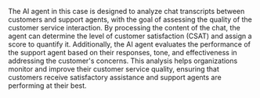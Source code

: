 <a name="description"></a>

The AI agent in this case is designed to analyze chat transcripts between customers and support agents, with the goal of assessing the quality of the customer service interaction. By processing the content of the chat, the agent can determine the level of customer satisfaction (CSAT) and assign a score to quantify it. Additionally, the AI agent evaluates the performance of the support agent based on their responses, tone, and effectiveness in addressing the customer's concerns. This analysis helps organizations monitor and improve their customer service quality, ensuring that customers receive satisfactory assistance and support agents are performing at their best.